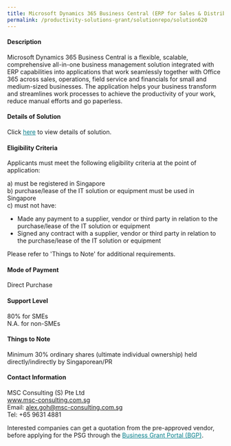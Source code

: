```yaml
---
title: Microsoft Dynamics 365 Business Central (ERP for Sales & Distribution) - Package B (5 Users with PEPPOL unlimited + Field Sales App 3 Users)
permalink: /productivity-solutions-grant/solutionrepo/solution620
---
```


#### Description

Microsoft Dynamics 365 Business Central is a flexible, scalable, comprehensive all-in-one business management solution integrated with ERP capabilities into applications that work seamlessly together with Office 365 across sales, operations, field service and financials for small and medium-sized businesses. The application helps your business transform and streamlines work processes to achieve the productivity of your work, reduce manual efforts and go paperless.

#### Details of Solution

Click <a href='https://govassist.gobusiness.gov.sg/images/psg/MSC_Consulting_(S)_20200095_Annex_3_20200625145707_Part_2.pdf' style='color:#037e8a'>here</a> to view details of solution.

#### Eligibility Criteria

Applicants must meet the following eligibility criteria at the point of application:

a) must be registered in Singapore <br>
b) purchase/lease of the IT solution or equipment must be used in Singapore <br>
c) must not have:
- Made any payment to a supplier, vendor or third party in relation to the purchase/lease of the IT solution or equipment
- Signed any contract with a supplier, vendor or third party in relation to the purchase/lease of the IT solution or equipment

Please refer to 'Things to Note' for additional requirements.

#### Mode of Payment
Direct Purchase

#### Support Level
80% for SMEs <br>
N.A. for non-SMEs

#### Things to Note
Minimum 30% ordinary shares (ultimate individual ownership) held directly/indirectly by Singaporean/PR

#### Contact Information
MSC Consulting (S) Pte Ltd<br>www.msc-consulting.com.sg<br>Email: alex.goh@msc-consulting.com.sg<br>Tel: +65 9631 4881

Interested companies can get a quotation from the pre-approved vendor, before applying for the PSG through the <a target='_blank' style='color:#037e8a' href='https://www.businessgrants.gov.sg/'>Business Grant Portal (BGP)</a>.
